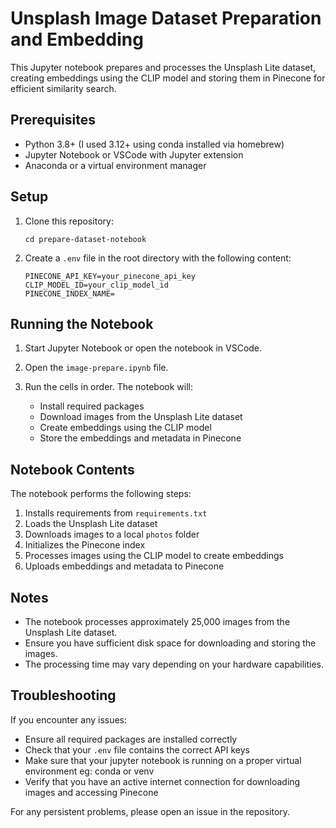 # Unsplash Image Dataset Preparation and Embedding

This Jupyter notebook prepares and processes the Unsplash Lite dataset, creating embeddings using the CLIP model and storing them in Pinecone for efficient similarity search.

## Prerequisites

- Python 3.8+ (I used 3.12+ using conda installed via homebrew)
- Jupyter Notebook or VSCode with Jupyter extension
- Anaconda or a virtual environment manager

## Setup

1. Clone this repository:

   ```
   cd prepare-dataset-notebook
   ```

2. Create a `.env` file in the root directory with the following content:

   ```
   PINECONE_API_KEY=your_pinecone_api_key
   CLIP_MODEL_ID=your_clip_model_id
   PINECONE_INDEX_NAME=
   ```

## Running the Notebook

1. Start Jupyter Notebook or open the notebook in VSCode.

2. Open the `image-prepare.ipynb` file.

3. Run the cells in order. The notebook will:
   - Install required packages
   - Download images from the Unsplash Lite dataset
   - Create embeddings using the CLIP model
   - Store the embeddings and metadata in Pinecone

## Notebook Contents

The notebook performs the following steps:

1. Installs requirements from `requirements.txt`
2. Loads the Unsplash Lite dataset
3. Downloads images to a local `photos` folder
4. Initializes the Pinecone index
5. Processes images using the CLIP model to create embeddings
6. Uploads embeddings and metadata to Pinecone

## Notes

- The notebook processes approximately 25,000 images from the Unsplash Lite dataset.
- Ensure you have sufficient disk space for downloading and storing the images.
- The processing time may vary depending on your hardware capabilities.

## Troubleshooting

If you encounter any issues:

- Ensure all required packages are installed correctly
- Check that your `.env` file contains the correct API keys
- Make sure that your jupyter notebook is running on a proper virtual environment eg: conda or venv
- Verify that you have an active internet connection for downloading images and accessing Pinecone

For any persistent problems, please open an issue in the repository.
